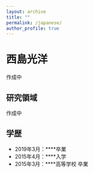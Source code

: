 ```yaml
---
layout: archive
title: ""
permalink: /japanese/
author_profile: true
---
```

# 西島光洋
作成中

## 研究領域
作成中

## 学歴
- 2019年3月：****卒業
- 2015年4月：****入学
- 2015年3月：****高等学校 卒業


